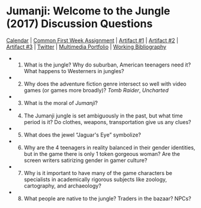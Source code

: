 <link rel="shortcut icon" href="https://kholterhoff.github.io/S18_ENG_1102/favicon.ico" type="image/x-icon">
<link rel="icon" href="https://kholterhoff.github.io/S18_ENG_1102/favicon.ico" type="image/x-icon">

<h1>Jumanji: Welcome to the Jungle (2017) Discussion Questions</h1>

<a href="https://kholterhoff.github.io/S18_ENG_1102/Victorians_In_Cyberspace">Calendar</a>  |  <a href="https://kholterhoff.github.io/S18_ENG_1102/Common_First_Week_Assignment">Common First Week Assignment</a> | <a href="https://kholterhoff.github.io/S18_ENG_1102/Artifact_1">Artifact #1</a> |  <a href="https://kholterhoff.github.io/S18_ENG_1102/Artifact_2">Artifact #2</a> |  <a href="https://kholterhoff.github.io/S18_ENG_1102/Artifact_3">Artifact #3</a> |  <a href="https://kholterhoff.github.io/S18_ENG_1102/Twitter">Twitter</a> | <a href="https://kholterhoff.github.io/S18_ENG_1102/Multimedia_Portfolio">Multimedia Portfolio</a> | <a href="https://kholterhoff.github.io/S18_ENG_1102/Bibliography">Working Bibliography</a>

* 1) What is the jungle? Why do suburban, American teenagers need it? What happens to Westerners in jungles?
* 2) Why does the adventure fiction genre intersect so well with video games (or games more broadly)? _Tomb Raider_, _Uncharted_
* 3) What is the moral of _Jumanji_? 
* 4) The Jumanji jungle is set ambiguously in the past, but what time period is it? Do clothes, weapons, transportation give us any clues?
* 5) What does the jewel “Jaguar's Eye” symbolize? 
* 6) Why are the 4 teenagers in reality balanced in their gender identities, but in the game there is only 1 token gorgeous woman? Are the screen writers satirizing gender in gamer culture?
* 7) Why is it important to have many of the game characters be specialists in academically rigorous subjects like zoology, cartography, and archaeology?
* 8) What people are native to the jungle? Traders in the bazaar? NPCs? 
